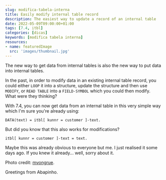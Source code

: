 ```yaml
---
slug: modifica-tabela-interna
title: Easily modify internal table record
description: The easiest way to update a record of an internal table
date: 2022-05-09T09:00:00+01:00
tags: [7.4, itbl]
categories: [dicas]
keywords: [modifica tabela interna]
resources:
- name: featuredImage
  src: 'images/thumbnail.jpg'
---
```

The new way to get data from internal tables is also the new way to put data into internal tables.

<!--more-->

In the past, in order to modify data in an existing internal table record, you could either `LOOP` it into a structure, update the structure and then use `MODIFY`, or `READ TABLE` into a `FIELD-SYMBOL` which you could then modify. What were they thinking?

With 7.4, you can now get data from an internal table in this very simple way which I'm sure you're already using:

```abap
DATA(text) = itbl[ kunnr = customer ]-text.
```

But did you know that this also works for modifications?

```abap
itbl[ kunnr = customer ]-text = text.
```

Maybe this was already obvious to everyone but me. I just realised it some days ago. If you knew it already... well, sorry about it.

Photo credit: [mvongrue][1].

Greetings from Abapinho.

  [1]: <https://visualhunt.com/f7/photo/3222974360/3b9a746a54/>
